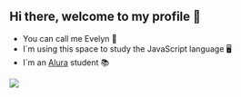 ## Hi there, welcome to my profile 👋

- You can call me Evelyn 🦇
- I´m using this space to study the JavaScript language 🖥️
- I´m an [Alura](https://www.alura.com.br) student 📚

 

![](https://media1.tenor.com/m/g9y8AIkmDkYAAAAC/okay-batman.gif) 
